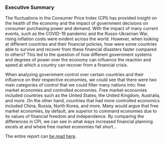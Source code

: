 ### Executive Summary

The fluctuations in the Consumer Price Index (CPI) has provided insight on the health of the
economy and the impact of government decisions on consumer purchasing power and demand. With the
impact of many current events, such as the COVID-19 pandemic and the Russo-Ukrainian War, rising
inflation costs were evident across the world. However, when looking at different countries and their
financial policies, how were some countries able to survive and recover from these financial disasters
faster compared to others? This led to the question of how different government systems and degrees of
power over the economy can influence the reaction and speed at which a country can recover from a
financial crisis.

When analyzing government control over certain countries and their influence on their respective
economies, we could see that there were two main categories of control that we could filter many nations
into: free market economies and controlled economies. Free market economies included countries such as
the United States, the United Kingdom, Australia, and more. On the other hand, countries that had more
controlled economics included China, Russia, North Korea, and more. Many would argue that free market
economies, by default, are superior to command economies due to its values of financial freedom and
independence. By comparing the differences in CPI, we can see in what ways increased financial planning
excels at and where free market economies fall short...


The entire report can [be read here](https://drive.google.com/file/d/1_ipzsrCA5QalY7XEFLYEeIxbFnnrJ4kt/view?usp=sharing).
